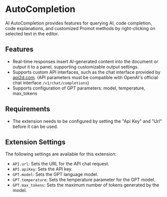# AutoCompletion

AI AutoCompletion provides features for querying AI, code completion, code explanations, and customized Promot methods by right-clicking on selected text in the editor.

## Features

- Real-time responses insert AI-generated content into the document or output it to a panel, supporting customizable output settings.
- Supports custom API interfaces, such as the chat interface provided by [api2d.com](https://api2d.com/). (API parameters must be compatible with OpenAI's official chat interface `/v1/chat/completions`)
- Supports configuration of GPT parameters: model, temperature, max_tokens

## Requirements

- The extension needs to be configured by setting the "Api Key" and "Url" before it can be used.

## Extension Settings

The following settings are available for this extension:

- `API.url`: Sets the URL for the API chat request.
- `API.apiKey`: Sets the API key.
- `GPT.model`: Sets the GPT language model.
- `GPT.temperature`: Sets the temperature parameter for the GPT model.
- `GPT.max_tokens`: Sets the maximum number of tokens generated by the model.
